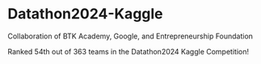 # Datathon2024-Kaggle
Collaboration of BTK Academy, Google, and Entrepreneurship Foundation

Ranked 54th out of 363 teams in the Datathon2024 Kaggle Competition!

